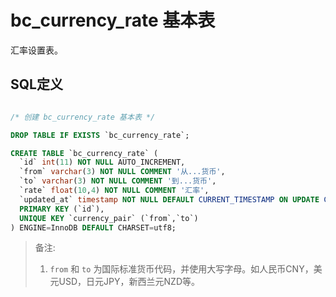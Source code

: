 # bc_currency_rate 基本表

汇率设置表。

## SQL定义

```sql

/* 创建 bc_currency_rate 基本表 */

DROP TABLE IF EXISTS `bc_currency_rate`;

CREATE TABLE `bc_currency_rate` (
  `id` int(11) NOT NULL AUTO_INCREMENT,
  `from` varchar(3) NOT NULL COMMENT '从...货币',
  `to` varchar(3) NOT NULL COMMENT '到...货币',
  `rate` float(10,4) NOT NULL COMMENT '汇率',
  `updated_at` timestamp NOT NULL DEFAULT CURRENT_TIMESTAMP ON UPDATE CURRENT_TIMESTAMP COMMENT '更新时间',
  PRIMARY KEY (`id`),
  UNIQUE KEY `currency_pair` (`from`,`to`)
) ENGINE=InnoDB DEFAULT CHARSET=utf8;

```

> 备注:
> 1. `from` 和 `to` 为国际标准货币代码，并使用大写字母。如人民币CNY，美元USD，日元JPY，新西兰元NZD等。